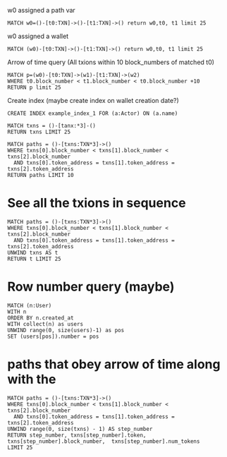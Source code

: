 w0 assigned a path var
```
MATCH w0=()-[t0:TXN]->()-[t1:TXN]->() return w0,t0, t1 limit 25
```

w0 assigned a wallet
```
MATCH (w0)-[t0:TXN]->()-[t1:TXN]->() return w0,t0, t1 limit 25
```

Arrow of time query (All txions within 10 block_numbers of matched t0)
```
MATCH p=(w0)-[t0:TXN]->(w1)-[t1:TXN]->(w2)
WHERE t0.block_number < t1.block_number < t0.block_number +10
RETURN p limit 25
```

Create index (maybe create index on wallet creation date?)
```
CREATE INDEX example_index_1 FOR (a:Actor) ON (a.name)
```

```
MATCH txns = ()-[tanx:*3]-()
RETURN txns LIMIT 25
```

```
MATCH paths = ()-[txns:TXN*3]->()
WHERE txns[0].block_number < txns[1].block_number < txns[2].block_number
  AND txns[0].token_address = txns[1].token_address = txns[2].token_address
RETURN paths LIMIT 10
```

# See all the txions in sequence
```
MATCH paths = ()-[txns:TXN*3]->()
WHERE txns[0].block_number < txns[1].block_number < txns[2].block_number
  AND txns[0].token_address = txns[1].token_address = txns[2].token_address
UNWIND txns AS t
RETURN t LIMIT 25
```


# Row number query (maybe)
```
MATCH (n:User)
WITH n
ORDER BY n.created_at
WITH collect(n) as users
UNWIND range(0, size(users)-1) as pos
SET (users[pos]).number = pos
```

# paths that obey arrow of time along with the
```
MATCH paths = ()-[txns:TXN*3]->()
WHERE txns[0].block_number < txns[1].block_number < txns[2].block_number
  AND txns[0].token_address = txns[1].token_address = txns[2].token_address
UNWIND range(0, size(txns) - 1) AS step_number
RETURN step_number, txns[step_number].token, txns[step_number].block_number,  txns[step_number].num_tokens
LIMIT 25
```
